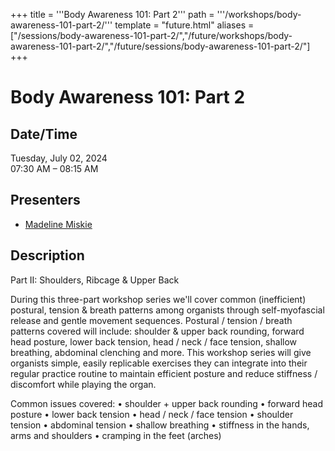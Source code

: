 +++
title = '''Body Awareness 101: Part 2'''
path = '''/workshops/body-awareness-101-part-2/'''
template = "future.html"
aliases = ["/sessions/body-awareness-101-part-2/","/future/workshops/body-awareness-101-part-2/","/future/sessions/body-awareness-101-part-2/"]
+++

<h1>Body Awareness 101: Part 2</h1>

<h2>Date/Time</h2>
<p>Tuesday, July 02, 2024<br>
07:30 AM – 08:15 AM</p>
<h2>Presenters</h2>
<ul>
<li><a href="/presenters/madeline-miskie/">Madeline Miskie</a></li>
</ul>
<h2>Description</h2>

Part II: Shoulders, Ribcage & Upper Back

During this three-part workshop series we'll cover common (inefficient) postural, tension & breath patterns among organists through self-myofascial release and gentle movement sequences.   Postural / tension / breath patterns covered will include: shoulder & upper back rounding, forward head posture, lower back tension, head / neck / face tension, shallow breathing, abdominal clenching and more.  This workshop series will give organists simple, easily replicable exercises they can integrate into their regular practice routine to maintain efficient posture and reduce stiffness / discomfort while playing the organ.

Common issues covered:
• shoulder + upper back rounding
• forward head posture
• lower back tension
• head / neck / face tension
• shoulder tension
• abdominal tension
• shallow breathing
• stiffness in the hands, arms and shoulders
• cramping in the feet (arches)


